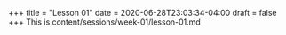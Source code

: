 +++
title = "Lesson 01"
date = 2020-06-28T23:03:34-04:00
draft = false
+++
This is content/sessions/week-01/lesson-01.md
